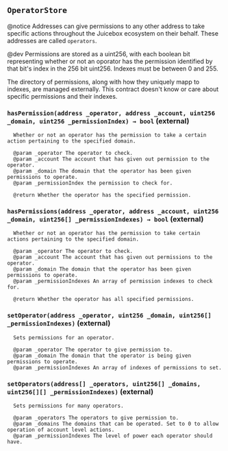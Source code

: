 ## `OperatorStore`

@notice
  Addresses can give permissions to any other address to take specific actions 
  throughout the Juicebox ecosystem on their behalf. These addresses are called `operators`.
  
  @dev
  Permissions are stored as a uint256, with each boolean bit representing whether or not
  an oporator has the permission identified by that bit's index in the 256 bit uint256.
  Indexes must be between 0 and 255.

  The directory of permissions, along with how they uniquely mapp to indexes, are managed externally.
  This contract doesn't know or care about specific permissions and their indexes.




### `hasPermission(address _operator, address _account, uint256 _domain, uint256 _permissionIndex) → bool` (external)


      Whether or not an operator has the permission to take a certain action pertaining to the specified domain.

      @param _operator The operator to check.
      @param _account The account that has given out permission to the operator.
      @param _domain The domain that the operator has been given permissions to operate.
      @param _permissionIndex the permission to check for.

      @return Whether the operator has the specified permission.



### `hasPermissions(address _operator, address _account, uint256 _domain, uint256[] _permissionIndexes) → bool` (external)


      Whether or not an operator has the permission to take certain actions pertaining to the specified domain.

      @param _operator The operator to check.
      @param _account The account that has given out permissions to the operator.
      @param _domain The domain that the operator has been given permissions to operate.
      @param _permissionIndexes An array of permission indexes to check for.

      @return Whether the operator has all specified permissions.



### `setOperator(address _operator, uint256 _domain, uint256[] _permissionIndexes)` (external)


      Sets permissions for an operator.

      @param _operator The operator to give permission to.
      @param _domain The domain that the operator is being given permissions to operate.
      @param _permissionIndexes An array of indexes of permissions to set.



### `setOperators(address[] _operators, uint256[] _domains, uint256[][] _permissionIndexes)` (external)


      Sets permissions for many operators.

      @param _operators The operators to give permission to.
      @param _domains The domains that can be operated. Set to 0 to allow operation of account level actions.
      @param _permissionIndexes The level of power each operator should have.




